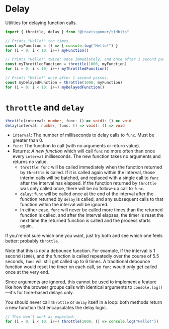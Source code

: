 # Delay

Utilities for delaying function calls.

```ts
import { throttle, delay } from "@travisspomer/tidbits"

// Prints "Hello!" ten times.
const myFunction = () => { console.log("Hello!") }
for (i = 0; i < 10; i++) myFunction()

// Prints "Hello!" twice: once immediately, and once after 1 second passes.
const myThrottledFunction = throttle(1000, myFunction)
for (i = 0; i < 10; i++) myThrottledFunction()

// Prints "Hello!" once after 1 second passes.
const myDelayedFunction = throttle(1000, myFunction)
for (i = 0; i < 10; i++) myDelayedFunction()
```

# `throttle` and `delay`

```ts
throttle(interval: number, func: () => void): () => void
delay(interval: number, func: () => void): () => void
```

* `interval`: The number of milliseconds to delay calls to `func`. Must be greater than 0.
* `func`: The function to call (with no arguments or return value).
* Returns: *A new function* which will call `func` no more often than once every `interval` milliseconds. The new function takes no arguments and returns no value.
	* `throttle`: `func` will be called immediately when the function returned by `throttle` is called. If it is called again within the interval, those interim calls will be batched, and replaced with a single call to `func` after the interval has elapsed. If the function returned by `throttle` was only called once, there will be no follow-up call to `func`.
	* `delay`: `func` will be called once at the end of the interval after the function returned by `delay` is called, and any subsequent calls to that function within the interval will be ignored.
	* In either case, `func` will never be called more times than the returned function is called, and after the interval elapses, the timer is reset the next time the returned function is called and the process starts again.

If you're not sure which one you want, just try both and see which one feels better: probably `throttle`.

Note that this is *not* a debounce function. For example, if the interval is 1 second (`1000`), and the function is called repeatedly over the course of 5.5 seconds, `func` will still get called up to 6 times. A traditional debounce function would reset the timer on each call, so `func` would only get called once at the very end.

Since arguments are ignored, this cannot be used to implement a feature like how the browser groups calls with identical arguments to `console.log()`—it's for time-based delays only.

You should never call `throttle` or `delay` itself in a loop: both methods return a new function that encapsulates the delay logic.

```ts
// This won't work as expected:
for (i = 0; i < 10; i++) throttle(1000, () => console.log("Hello!"))
```
